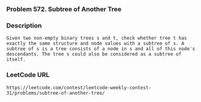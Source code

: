 ### Problem 572. Subtree of Another Tree

### Description
	Given two non-empty binary trees s and t, check whether tree t has exactly the same structure and node values with a subtree of s. A subtree of s is a tree consists of a node in s and all of this node's descendants. The tree s could also be considered as a subtree of itself.

### LeetCode URL
	https://leetcode.com/contest/leetcode-weekly-contest-31/problems/subtree-of-another-tree/
